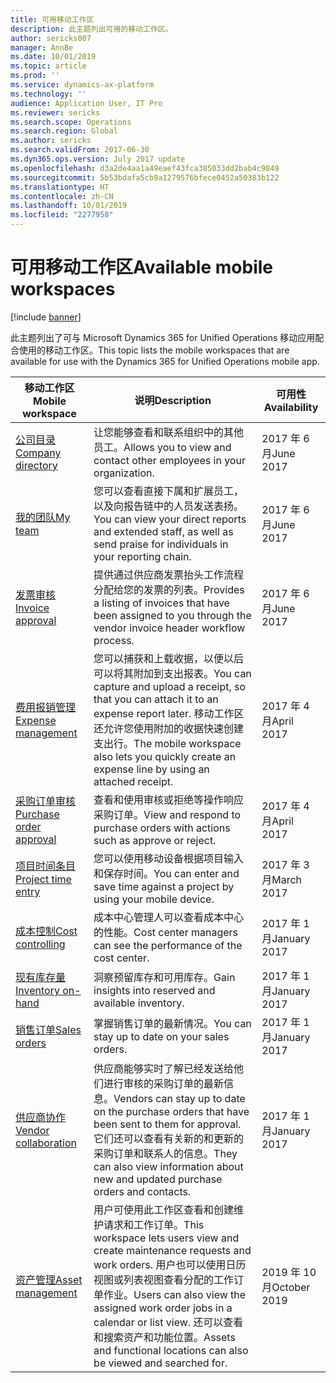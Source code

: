 ```yaml
---
title: 可用移动工作区
description: 此主题列出可用的移动工作区。
author: sericks007
manager: AnnBe
ms.date: 10/01/2019
ms.topic: article
ms.prod: ''
ms.service: dynamics-ax-platform
ms.technology: ''
audience: Application User, IT Pro
ms.reviewer: sericks
ms.search.scope: Operations
ms.search.region: Global
ms.author: sericks
ms.search.validFrom: 2017-06-30
ms.dyn365.ops.version: July 2017 update
ms.openlocfilehash: d3a2de4aa1a49eaef43fca385033dd2bab4c9849
ms.sourcegitcommit: 5b53bdafa5cb9a1279576bfece0452a50383b122
ms.translationtype: HT
ms.contentlocale: zh-CN
ms.lasthandoff: 10/01/2019
ms.locfileid: "2277958"
---
```

# <a name="available-mobile-workspaces"></a><span data-ttu-id="1f01f-103">可用移动工作区</span><span class="sxs-lookup"><span data-stu-id="1f01f-103">Available mobile workspaces</span></span>

[!include [banner](../includes/banner.md)]

<span data-ttu-id="1f01f-104">此主题列出了可与 Microsoft Dynamics 365 for Unified Operations 移动应用配合使用的移动工作区。</span><span class="sxs-lookup"><span data-stu-id="1f01f-104">This topic lists the mobile workspaces that are available for use with the Dynamics 365 for Unified Operations mobile app.</span></span>


| <span data-ttu-id="1f01f-105">移动工作区</span><span class="sxs-lookup"><span data-stu-id="1f01f-105">Mobile workspace</span></span>     | <span data-ttu-id="1f01f-106">说明</span><span class="sxs-lookup"><span data-stu-id="1f01f-106">Description</span></span>   | <span data-ttu-id="1f01f-107">可用性</span><span class="sxs-lookup"><span data-stu-id="1f01f-107">Availability</span></span>   |
|----------------------|---------------|--------------|
|[<span data-ttu-id="1f01f-108">公司目录</span><span class="sxs-lookup"><span data-stu-id="1f01f-108">Company directory</span></span>](company-directory-mobile-workspace.md)| <span data-ttu-id="1f01f-109">让您能够查看和联系组织中的其他员工。</span><span class="sxs-lookup"><span data-stu-id="1f01f-109">Allows you to view and contact other employees in your organization.</span></span>| <span data-ttu-id="1f01f-110">2017 年 6 月</span><span class="sxs-lookup"><span data-stu-id="1f01f-110">June 2017</span></span> |    
|[<span data-ttu-id="1f01f-111">我的团队</span><span class="sxs-lookup"><span data-stu-id="1f01f-111">My team</span></span>](manager-self-service-mobile-workspace.md)| <span data-ttu-id="1f01f-112">您可以查看直接下属和扩展员工，以及向报告链中的人员发送表扬。</span><span class="sxs-lookup"><span data-stu-id="1f01f-112">You can view your direct reports and extended staff, as well as send praise for individuals in your reporting chain.</span></span>|<span data-ttu-id="1f01f-113">2017 年 6 月</span><span class="sxs-lookup"><span data-stu-id="1f01f-113">June 2017</span></span> |     
|[<span data-ttu-id="1f01f-114">发票审核</span><span class="sxs-lookup"><span data-stu-id="1f01f-114">Invoice approval</span></span>](invoice-approval-mobile-workspace.md)| <span data-ttu-id="1f01f-115">提供通过供应商发票抬头工作流程分配给您的发票的列表。</span><span class="sxs-lookup"><span data-stu-id="1f01f-115">Provides a listing of invoices that have been assigned to you through the vendor invoice header workflow process.</span></span>| <span data-ttu-id="1f01f-116">2017 年 6 月</span><span class="sxs-lookup"><span data-stu-id="1f01f-116">June 2017</span></span>   |
| [<span data-ttu-id="1f01f-117">费用报销管理</span><span class="sxs-lookup"><span data-stu-id="1f01f-117">Expense management</span></span>](../../financials/expense-management/expense-management-mobile-workspace.md) | <span data-ttu-id="1f01f-118">您可以捕获和上载收据，以便以后可以将其附加到支出报表。</span><span class="sxs-lookup"><span data-stu-id="1f01f-118">You can capture and upload a receipt, so that you can attach it to an expense report later.</span></span> <span data-ttu-id="1f01f-119">移动工作区还允许您使用附加的收据快速创建支出行。</span><span class="sxs-lookup"><span data-stu-id="1f01f-119">The mobile workspace also lets you quickly create an expense line by using an attached receipt.</span></span> | <span data-ttu-id="1f01f-120">2017 年 4 月</span><span class="sxs-lookup"><span data-stu-id="1f01f-120">April 2017</span></span> |
| [<span data-ttu-id="1f01f-121">采购订单审核</span><span class="sxs-lookup"><span data-stu-id="1f01f-121">Purchase order approval</span></span>](../../supply-chain/procurement/purchase-order-mobile-workspace.md) | <span data-ttu-id="1f01f-122">查看和使用审核或拒绝等操作响应采购订单。</span><span class="sxs-lookup"><span data-stu-id="1f01f-122">View and respond to purchase orders with actions such as approve or reject.</span></span> | <span data-ttu-id="1f01f-123">2017 年 4 月</span><span class="sxs-lookup"><span data-stu-id="1f01f-123">April 2017</span></span> |
| [<span data-ttu-id="1f01f-124">项目时间条目</span><span class="sxs-lookup"><span data-stu-id="1f01f-124">Project time entry</span></span>](../../financials/project-management/project-time-entry-mobile-workspace.md) | <span data-ttu-id="1f01f-125">您可以使用移动设备根据项目输入和保存时间。</span><span class="sxs-lookup"><span data-stu-id="1f01f-125">You can enter and save time against a project by using your mobile device.</span></span> | <span data-ttu-id="1f01f-126">2017 年 3 月</span><span class="sxs-lookup"><span data-stu-id="1f01f-126">March 2017</span></span> |
| [<span data-ttu-id="1f01f-127">成本控制</span><span class="sxs-lookup"><span data-stu-id="1f01f-127">Cost controlling</span></span>](../../financials/cost-accounting/cost-controlling-mobile-workspace.md)     | <span data-ttu-id="1f01f-128">成本中心管理人可以查看成本中心的性能。</span><span class="sxs-lookup"><span data-stu-id="1f01f-128">Cost center managers can see the performance of the cost center.</span></span>                                                                                               |  <span data-ttu-id="1f01f-129">2017 年 1 月</span><span class="sxs-lookup"><span data-stu-id="1f01f-129">January 2017</span></span>        |
| [<span data-ttu-id="1f01f-130">现有库存量</span><span class="sxs-lookup"><span data-stu-id="1f01f-130">Inventory on-hand</span></span>](../../supply-chain/inventory/inventory-on-hand-mobile-workspace.md)    | <span data-ttu-id="1f01f-131">洞察预留库存和可用库存。</span><span class="sxs-lookup"><span data-stu-id="1f01f-131">Gain insights into reserved and available inventory.</span></span>                                                                                                    |   <span data-ttu-id="1f01f-132">2017 年 1 月</span><span class="sxs-lookup"><span data-stu-id="1f01f-132">January 2017</span></span>       |
| [<span data-ttu-id="1f01f-133">销售订单</span><span class="sxs-lookup"><span data-stu-id="1f01f-133">Sales orders</span></span>](../../supply-chain/sales-marketing/sales-orders-mobile-workspace.md)         | <span data-ttu-id="1f01f-134">掌握销售订单的最新情况。</span><span class="sxs-lookup"><span data-stu-id="1f01f-134">You can stay up to date on your sales orders.</span></span>                                                                                                                          |  <span data-ttu-id="1f01f-135">2017 年 1 月</span><span class="sxs-lookup"><span data-stu-id="1f01f-135">January 2017</span></span>                  |
| [<span data-ttu-id="1f01f-136">供应商协作</span><span class="sxs-lookup"><span data-stu-id="1f01f-136">Vendor collaboration</span></span>](../../supply-chain/procurement/vendor-collaboration-mobile-workspace.md) | <span data-ttu-id="1f01f-137">供应商能够实时了解已经发送给他们进行审核的采购订单的最新信息。</span><span class="sxs-lookup"><span data-stu-id="1f01f-137">Vendors can stay up to date on the purchase orders that have been sent to them for approval.</span></span> <span data-ttu-id="1f01f-138">它们还可以查看有关新的和更新的采购订单和联系人的信息。</span><span class="sxs-lookup"><span data-stu-id="1f01f-138">They can also view information about new and updated purchase orders and contacts.</span></span> |<span data-ttu-id="1f01f-139">2017 年 1 月</span><span class="sxs-lookup"><span data-stu-id="1f01f-139">January 2017</span></span>    |
| [<span data-ttu-id="1f01f-140">资产管理</span><span class="sxs-lookup"><span data-stu-id="1f01f-140">Asset management</span></span>](../../supply-chain/procurement/asset-management-mobile-workspace.md) | <span data-ttu-id="1f01f-141">用户可使用此工作区查看和创建维护请求和工作订单。</span><span class="sxs-lookup"><span data-stu-id="1f01f-141">This workspace lets users view and create maintenance requests and work orders.</span></span> <span data-ttu-id="1f01f-142">用户也可以使用日历视图或列表视图查看分配的工作订单作业。</span><span class="sxs-lookup"><span data-stu-id="1f01f-142">Users can also view the assigned work order jobs in a calendar or list view.</span></span> <span data-ttu-id="1f01f-143">还可以查看和搜索资产和功能位置。</span><span class="sxs-lookup"><span data-stu-id="1f01f-143">Assets and functional locations can also be viewed and searched for.</span></span> |<span data-ttu-id="1f01f-144">2019 年 10 月</span><span class="sxs-lookup"><span data-stu-id="1f01f-144">October 2019</span></span>    |
